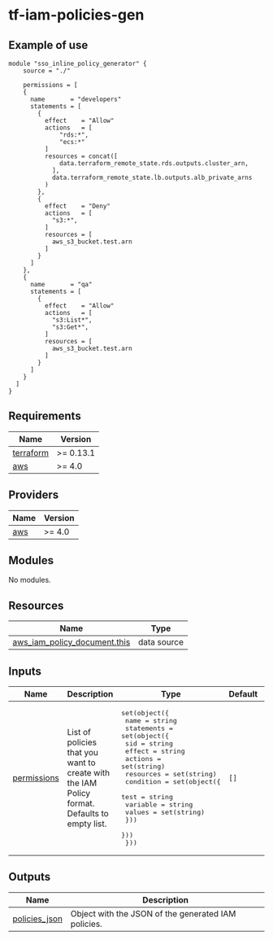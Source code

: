 # tf-iam-policies-gen

## Example of use

```
module "sso_inline_policy_generator" {
    source = "./"

    permissions = [
    {
      name       = "developers"
      statements = [
        {
          effect    = "Allow"
          actions   = [
              "rds:*",
              "ecs:*"
          ]
          resources = concat([
              data.terraform_remote_state.rds.outputs.cluster_arn,
            ],
            data.terraform_remote_state.lb.outputs.alb_private_arns
          )
        },
        {
          effect    = "Deny"
          actions   = [
            "s3:*",
          ]
          resources = [
            aws_s3_bucket.test.arn
          ]
        }
      ]
    },
    {
      name       = "qa"
      statements = [
        {
          effect    = "Allow"
          actions   = [
            "s3:List*",
            "s3:Get*",
          ]
          resources = [
            aws_s3_bucket.test.arn
          ]
        }
      ]
    }
  ]
}
```

<!-- BEGIN_TF_DOCS -->
## Requirements

| Name | Version |
|------|---------|
| <a name="requirement_terraform"></a> [terraform](#requirement\_terraform) | >= 0.13.1 |
| <a name="requirement_aws"></a> [aws](#requirement\_aws) | >= 4.0 |

## Providers

| Name | Version |
|------|---------|
| <a name="provider_aws"></a> [aws](#provider\_aws) | >= 4.0 |

## Modules

No modules.

## Resources

| Name | Type |
|------|------|
| [aws_iam_policy_document.this](https://registry.terraform.io/providers/hashicorp/aws/latest/docs/data-sources/iam_policy_document) | data source |

## Inputs

| Name | Description | Type | Default | Required |
|------|-------------|------|---------|:--------:|
| <a name="input_permissions"></a> [permissions](#input\_permissions) | List of policies that you want to create with the IAM Policy format. Defaults to empty list. | <pre>set(object({<br>    name       = string<br>    statements = set(object({<br>      sid      = string<br>      effect    = string<br>      actions   = set(string)<br>      resources = set(string)<br>      condition = set(object({<br>          test = string<br>          variable = string<br>          values = set(string)<br>      }))<br>    }))<br>  }))</pre> | `[]` | no |

## Outputs

| Name | Description |
|------|-------------|
| <a name="output_policies_json"></a> [policies\_json](#output\_policies\_json) | Object with the JSON of the generated IAM policies. |
<!-- END_TF_DOCS -->
